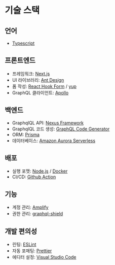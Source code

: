# 기술 스택

## 언어

- [Typescript](https://www.typescriptlang.org/)

## 프론트엔드

- 프레임워크: [Next.js](https://nextjs.org)
- UI 라이브러리: [Ant Design](https://ant.design)
- 폼 작성: [React Hook Form](https://react-hook-form.com) / [yup](https://github.com/jquense/yup)
- GraphQL 클라이언트: [Apollo](https://www.apollographql.com)

## 백엔드

- GraphqlQL API: [Nexus Framework](https://nexusjs.org/)
- GraphqlQL 코드 생성: [GraphQL Code Generator](https://graphql-code-generator.com/)
- ORM: [Prisma](https://www.prisma.io/)
- 데이터베이스: [Amazon Aurora Serverless](https://aws.amazon.com/rds/aurora/serverless/)

## 배포

- 실행 포맷: [Node.js](https://nodejs.org/en/) / [Docker](https://www.docker.com/)
- CI/CD: [Github Action](https://github.com/features/actions)

## 기능

- 계정 관리: [Amplify](https://docs.amplify.aws) 
- 권한 관리: [graphql-shield](https://github.com/maticzav/graphql-shield)

## 개발 편의성

- 린팅: [ESLint](https://eslint.org/)
- 자동 포매팅: [Prettier](https://prettier.io/)
- 에디터 설정: [Visual Studio Code](https://code.visualstudio.com/docs/getstarted/settings)

